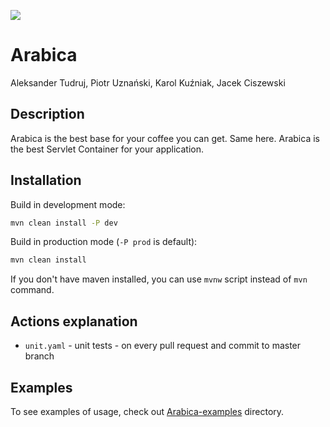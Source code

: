 [![](https://jitpack.io/v/jaks-mimuw-kava-org/Arabica.svg)](https://jitpack.io/#jaks-mimuw-kava-org/Arabica)

# Arabica
Aleksander Tudruj, Piotr Uznański, Karol Kuźniak, Jacek Ciszewski

## Description
Arabica is the best base for your coffee you can get. Same here. Arabica is the best Servlet Container for your application.

## Installation
Build in development mode:
```bash
mvn clean install -P dev
```
Build in production mode (`-P prod` is default):
```bash
mvn clean install
```
If you don't have maven installed, you can use `mvnw` script instead of `mvn` command.

## Actions explanation
- `unit.yaml` - unit tests - on every pull request and commit to master branch

## Examples
To see examples of usage, check out [Arabica-examples][#Examples] directory.


[#Examples]: https://github.com/jaks-mimuw-kava-org/Arabica-examples
